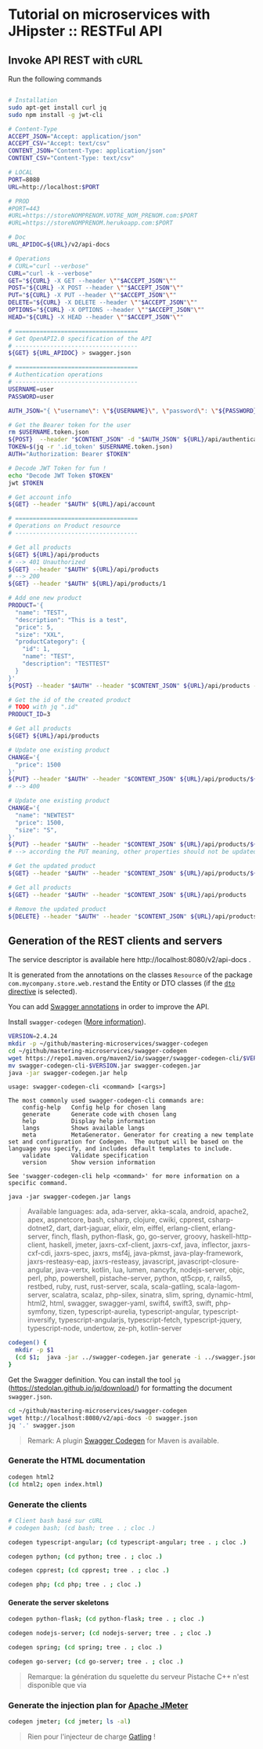 # Tutorial on microservices with JHipster :: RESTFul API

## Invoke API REST with cURL
Run the following commands

```bash

# Installation
sudo apt-get install curl jq
sudo npm install -g jwt-cli

# Content-Type
ACCEPT_JSON="Accept: application/json"
ACCEPT_CSV="Accept: text/csv"
CONTENT_JSON="Content-Type: application/json"
CONTENT_CSV="Content-Type: text/csv"

# LOCAL
PORT=8080
URL=http://localhost:$PORT

# PROD
#PORT=443
#URL=https://storeNOMPRENOM.VOTRE_NOM_PRENOM.com:$PORT
#URL=https://storeNOMPRENOM.herukoapp.com:$PORT

# Doc
URL_APIDOC=${URL}/v2/api-docs

# Operations
# CURL="curl --verbose"
CURL="curl -k --verbose"
GET="${CURL} -X GET --header \""$ACCEPT_JSON"\""
POST="${CURL} -X POST --header \""$ACCEPT_JSON"\""
PUT="${CURL} -X PUT --header \""$ACCEPT_JSON"\""
DELETE="${CURL} -X DELETE --header \""$ACCEPT_JSON"\""
OPTIONS="${CURL} -X OPTIONS --header \""$ACCEPT_JSON"\""
HEAD="${CURL} -X HEAD --header \""$ACCEPT_JSON"\""

# ===================================
# Get OpenAPI2.0 specification of the API
# -----------------------------------
${GET} ${URL_APIDOC} > swagger.json

# ===================================
# Authentication operations
# -----------------------------------
USERNAME=user
PASSWORD=user

AUTH_JSON="{ \"username\": \"${USERNAME}\", \"password\": \"${PASSWORD}\" }"

# Get the Bearer token for the user
rm $USERNAME.token.json
${POST}  --header "$CONTENT_JSON" -d "$AUTH_JSON" ${URL}/api/authenticate > $USERNAME.token.json
TOKEN=$(jq -r '.id_token' $USERNAME.token.json)
AUTH="Authorization: Bearer $TOKEN"

# Decode JWT Token for fun !
echo "Decode JWT Token $TOKEN"
jwt $TOKEN

# Get account info
${GET} --header "$AUTH" ${URL}/api/account

# ===================================
# Operations on Product resource
# -----------------------------------

# Get all products
${GET} ${URL}/api/products
# --> 401 Unauthorized
${GET} --header "$AUTH" ${URL}/api/products
# --> 200
${GET} --header "$AUTH" ${URL}/api/products/1

# Add one new product
PRODUCT='{
  "name": "TEST",
  "description": "This is a test",
  "price": 5,
  "size": "XXL",
  "productCategory": {
    "id": 1,
    "name": "TEST",
    "description": "TESTTEST"
  }
}'
${POST} --header "$AUTH" --header "$CONTENT_JSON" ${URL}/api/products -d "$PRODUCT"

# Get the id of the created product
# TODO with jq ".id"
PRODUCT_ID=3

# Get all products
${GET} ${URL}/api/products

# Update one existing product
CHANGE='{
  "price": 1500
}'
${PUT} --header "$AUTH" --header "$CONTENT_JSON" ${URL}/api/products/${PRODUCT_ID} -d "$CHANGE"
# --> 400

# Update one existing product
CHANGE='{
  "name": "NEWTEST"
  "price": 1500,
  "size": "S",
}'
${PUT} --header "$AUTH" --header "$CONTENT_JSON" ${URL}/api/products/${PRODUCT_ID} -d "$CHANGE"
# --> according the PUT meaning, other properties should not be updated by the operation

# Get the updated product
${GET} --header "$AUTH" --header "$CONTENT_JSON" ${URL}/api/products/${PRODUCT_ID}

# Get all products
${GET} --header "$AUTH" --header "$CONTENT_JSON" ${URL}/api/products

# Remove the updated product
${DELETE} --header "$AUTH" --header "$CONTENT_JSON" ${URL}/api/products/${PRODUCT_ID}

```

## Generation of the REST clients and servers
The service descriptor is available here http://localhost:8080/v2/api-docs .

It is generated from the annotations on the classes `Resource` of the package `com.mycompany.store.web.rest`and the Entity or DTO classes (if the [`dto` directive](https://www.jhipster.tech/jdl/) is selected).

You can add [Swagger annotations](https://github.com/swagger-api/swagger-core/wiki/Annotations-1.5.X) in order to improve the API.

Install `swagger-codegen` ([More information](https://swagger.io/docs/open-source-tools/swagger-codegen/)).
```bash
VERSION=2.4.24
mkdir -p ~/github/mastering-microservices/swagger-codegen
cd ~/github/mastering-microservices/swagger-codegen
wget https://repo1.maven.org/maven2/io/swagger/swagger-codegen-cli/$VERSION/swagger-codegen-cli-$VERSION.jar
mv swagger-codegen-cli-$VERSION.jar swagger-codegen.jar
java -jar swagger-codegen.jar help
```

```
usage: swagger-codegen-cli <command> [<args>]

The most commonly used swagger-codegen-cli commands are:
    config-help   Config help for chosen lang
    generate      Generate code with chosen lang
    help          Display help information
    langs         Shows available langs
    meta          MetaGenerator. Generator for creating a new template set and configuration for Codegen.  The output will be based on the language you specify, and includes default templates to include.
    validate      Validate specification
    version       Show version information

See 'swagger-codegen-cli help <command>' for more information on a specific command.
```

```
java -jar swagger-codegen.jar langs
```

> Available languages: ada, ada-server, akka-scala, android, apache2, apex, aspnetcore, bash, csharp, clojure, cwiki, cpprest, csharp-dotnet2, dart, dart-jaguar, elixir, elm, eiffel, erlang-client, erlang-server, finch, flash, python-flask, go, go-server, groovy, haskell-http-client, haskell, jmeter, jaxrs-cxf-client, jaxrs-cxf, java, inflector, jaxrs-cxf-cdi, jaxrs-spec, jaxrs, msf4j, java-pkmst, java-play-framework, jaxrs-resteasy-eap, jaxrs-resteasy, javascript, javascript-closure-angular, java-vertx, kotlin, lua, lumen, nancyfx, nodejs-server, objc, perl, php, powershell, pistache-server, python, qt5cpp, r, rails5, restbed, ruby, rust, rust-server, scala, scala-gatling, scala-lagom-server, scalatra, scalaz, php-silex, sinatra, slim, spring, dynamic-html, html2, html, swagger, swagger-yaml, swift4, swift3, swift, php-symfony, tizen, typescript-aurelia, typescript-angular, typescript-inversify, typescript-angularjs, typescript-fetch, typescript-jquery, typescript-node, undertow, ze-ph, kotlin-server

```bash
codegen() {
  mkdir -p $1
  (cd $1;  java -jar ../swagger-codegen.jar generate -i ../swagger.json -l $1)  
}
```

Get the Swagger definition. You can install the tool `jq` (https://stedolan.github.io/jq/download/) for formatting the document `swagger.json`.
```bash
cd ~/github/mastering-microservices/swagger-codegen
wget http://localhost:8080/v2/api-docs -O swagger.json
jq '.' swagger.json
```

> Remark: A plugin [Swagger Codegen](https://github.com/swagger-api/swagger-codegen/tree/master/modules/swagger-codegen-maven-plugin) for Maven is available.

### Generate the HTML documentation

```bash
codegen html2
(cd html2; open index.html)
```

### Generate the clients
```bash
# Client bash basé sur cURL
# codegen bash; (cd bash; tree . ; cloc .)

codegen typescript-angular; (cd typescript-angular; tree . ; cloc .)

codegen python; (cd python; tree . ; cloc .)

codegen cpprest; (cd cpprest; tree . ; cloc .)

codegen php; (cd php; tree . ; cloc .)

```

#### Generate the server skeletons
```bash
codegen python-flask; (cd python-flask; tree . ; cloc .)

codegen nodejs-server; (cd nodejs-server; tree . ; cloc .)

codegen spring; (cd spring; tree . ; cloc .)

codegen go-server; (cd go-server; tree . ; cloc .)
```

> Remarque:  la génération du squelette du serveur Pistache C++ n'est disponible que via

### Generate the injection plan for [Apache JMeter](https://jmeter.apache.org/)
```bash
codegen jmeter; (cd jmeter; ls -al)
```
> Rien pour l'injecteur de charge [Gatling](https://gatling.io/) !

